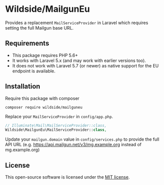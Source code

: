 # Wildside/MailgunEu

Provides a replacement `MailServiceProvider` in Laravel which requires setting the full Mailgun base URL.

## Requirements

* This package requires PHP 5.6+
* It works with Laravel 5.x (and may work with earlier versions too).
* It does not work with Laravel 5.7 (or newer) as native support for the EU endpoint is available.

## Installation

Require this package with composer

````
composer require wildside/mailguneu
````

Replace your `MailServiceProvider` in `config/app.php`.

```php
// Illuminate\Mail\MailServiceProvider::class,
Wildside\MailgunEu\MailServiceProvider::class,
```

Update your `mailgun.domain` value in `config/services.php` to provide the full API URL (e.g. https://api.mailgun.net/v3/mg.example.org instead of mg.example.org)

## License

This open-source software is licensed under the [MIT license](https://opensource.org/licenses/MIT).
